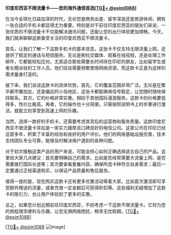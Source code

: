 **印度尼西亚不限流量卡——您的海外通信首选[[TG💪+ @esim1088](https://t.me/s/esim1088)]**

在当今全球化日益加深的时代，无论您是商务出差、留学深造还是旅游休闲，拥有一张合适的手机卡都显得尤为重要。特别是对于前往印度尼西亚的朋友们来说，一张优质的不限流量卡不仅能解决通讯问题，还能让您的出行体验更加顺畅。今天，我们就来聊聊这款备受关注的印度尼西亚不限流量卡。

首先，让我们了解一下这款手机卡的基本信息。这张卡不仅支持无限流量上网，还提供了稳定的通话与短信服务。无论是刷社交媒体、观看在线视频，还是处理工作邮件，它都能轻松应对。尤其适合那些需要长时间待在印尼的朋友，比如留学生或者长期派驻的工作人员。他们往往需要频繁使用网络资源，而这款卡正是为这样的需求量身打造的。

接下来，我们谈谈这款卡的具体优势。首先，它的覆盖范围非常广泛。无论是在繁华都市雅加达，还是偏远的小岛地区，这张卡都能确保信号稳定，让您随时随地保持联系。其次，它的价格非常实惠。相较于其他国际漫游服务，这款卡的价格要低得多，性价比极高。再者，它的操作也十分简便。只需按照说明书上的步骤进行激活，就能立刻享受到高速上网的乐趣。

当然，选择一款好的手机卡，还需要考虑其背后的运营商和服务质量。这款印度尼西亚不限流量卡背后是一家实力雄厚且口碑良好的电信公司。这家公司在印尼已经运营多年，积累了丰富的经验和良好的用户评价。他们的网络基础设施完善，技术支持团队专业可靠，能够及时解决用户遇到的各种问题。

对于初次接触这类产品的用户来说，可能会担心如何正确选择适合自己的产品。这里给大家几点建议：首先要明确自己的需求，比如是否经常需要大流量上网、是否需要拨打国际长途等；其次要查看套餐内容，确保所选卡种符合自身需求；最后一定要通过正规渠道购买，以保证产品质量和售后服务。

值得一提的是，现在购买这款卡还有更多优惠活动等着大家。比如首次激活即可享受额外赠送的流量，或者充值一定金额后可获得折扣等。这些福利无疑增加了这款卡的吸引力，也让用户体验到了更多的实惠。

总之，如果您计划近期前往印度尼西亚，不妨考虑一下这款不限流量卡。它将为您的旅程增添便利与乐趣，让您无惧网络困扰，畅享无忧假期。[[TG💪+ @esim1088](https://t.me/s/esim1088)]

[[TG💪+ @esim1088](https://t.me/s/esim1088) ![Image](https://i.postimg.cc/4NQfJmqS/Snipaste-2025-05-13-00-14-12.png)]